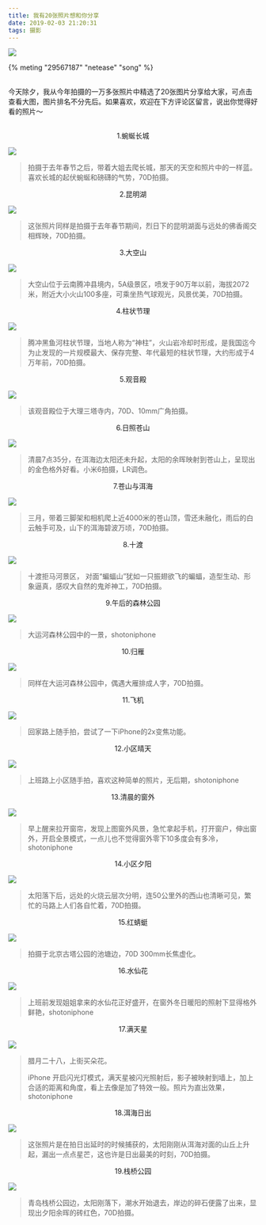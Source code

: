 ```yaml
---
title: 我有20张照片想和你分享
date: 2019-02-03 21:20:31
tags: 摄影
---
```


![](http://img.carlwe.com/jimu_logo.jpg)

<!--more-->

{% meting "29567187" "netease" "song" %}

##  

今天除夕，我从今年拍摄的一万多张照片中精选了20张图片分享给大家，可点击查看大图，图片排名不分先后。如果喜欢，欢迎在下方评论区留言，说出你觉得好看的照片～



##  

<center>1.蜿蜒长城</center>

![](http://img.carlwe.com/IMG_1236.jpg)

> 拍摄于去年春节之后，带着大姐去爬长城，那天的天空和照片中的一样蓝。喜欢长城的起伏蜿蜒和磅礴的气势，70D拍摄。



<center>2.昆明湖</center>

![](http://img.carlwe.com/IMG_1425.jpg)

> 这张照片同样是拍摄于去年春节期间，烈日下的昆明湖面与远处的佛香阁交相辉映，70D拍摄。



<center>3.大空山</center>

![](http://img.carlwe.com/dakongshan.jpg)

> 大空山位于云南腾冲县境内，5A级景区，喷发于90万年以前，海拔2072米，附近大小火山100多座，可乘坐热气球观光，风景优美，70D拍摄。



<center>4.柱状节理</center>

![](http://img.carlwe.com/jieli.jpg)

>腾冲黑鱼河柱状节理，当地人称为“神柱”，火山岩冷却时形成，是我国迄今为止发现的一片规模最大、保存完整、年代最短的柱状节理，大约形成于4万年前，70D拍摄。



<center>5.观音殿</center>

![](http://img.carlwe.com/IMG_2184.jpg)

> 该观音殿位于大理三塔寺内，70D、10mm广角拍摄。



<center>6.日照苍山</center>

![](http://img.carlwe.com/IMG_20180319_073536_HDR.jpg)

> 清晨7点35分，在洱海边太阳还未升起，太阳的余晖映射到苍山上，呈现出的金色格外好看。小米6拍摄，LR调色。



<center>7.苍山与洱海</center>

![](http://img.carlwe.com/IMG_20180328_221958.jpg)

> 三月，带着三脚架和相机爬上近4000米的苍山顶，雪还未融化，雨后的白云触手可及，山下的洱海碧波万顷，70D拍摄。



<center>8.十渡</center>

![](http://img.carlwe.com/IMG_4134.jpg)

>十渡拒马河景区， 对面“蝙蝠山”犹如一只振翅欲飞的蝙蝠，造型生动、形象逼真，感叹大自然的鬼斧神工，70D拍摄。



<center>9.午后的森林公园</center>

![](http://img.carlwe.com/IMG_0234.jpg)

> 大运河森林公园中的一景，shotoniphone



<center>10.归雁</center>

![](http://img.carlwe.com/IMG_3726.jpg)

> 同样在大运河森林公园中，偶遇大雁排成人字，70D拍摄。



<center>11.飞机</center>

![](http://img.carlwe.com/IMG_0535.jpg)

> 回家路上随手拍，尝试了一下iPhone的2x变焦功能。



<center>12.小区晴天</center>

![](http://img.carlwe.com/IMG_0477.jpg)

> 上班路上小区随手拍，喜欢这种简单的照片，无后期，shotoniphone



<center>13.清晨的窗外</center>

![](http://img.carlwe.com/IMG_0944.jpg)

> 早上醒来拉开窗帘，发现上图窗外风景，急忙拿起手机，打开窗户，伸出窗外，开启全景模式，一点儿也不觉得窗外零下10多度会有多冷，shotoniphone



<center>14.小区夕阳</center>

![](http://img.carlwe.com/IMG_3814.jpg)

> 太阳落下后，远处的火烧云层次分明，连50公里外的西山也清晰可见，繁忙的马路上人们各自忙着，70D拍摄。



<center>15.红蜻蜓</center>

![](http://img.carlwe.com/IMG_3852.jpg)

> 拍摄于北京古塔公园的池塘边，70D 300mm长焦虚化。



<center>16.水仙花</center>

![](http://img.carlwe.com/IMG_1039.jpg)

> 上班前发现姐姐拿来的水仙花正好盛开，在窗外冬日暖阳的照射下显得格外鲜艳，shotoniphone



<center>17.满天星</center>

![](http://img.carlwe.com/IMG_1231.jpg)

> 腊月二十八，上街买朵花。
>
> iPhone 开启闪光灯模式，满天星被闪光照射后，影子被映射到墙上，加上合适的距离和角度，看上去像是加了特效一般。照片为直出效果，shotoniphone



<center>18.洱海日出</center>

![](http://img.carlwe.com/IMG_1970.jpg)

> 这张照片是在拍日出延时的时候捕获的，太阳刚刚从洱海对面的山丘上升起，漏出一点点星芒，这也许是日出最美的时刻，70D拍摄。



<center>19.栈桥公园</center>

![](http://img.carlwe.com/qingdao.jpg)

> 青岛栈桥公园边，太阳刚落下，潮水开始退去，岸边的碎石便露了出来，显现出夕阳余晖的砖红色，70D拍摄。